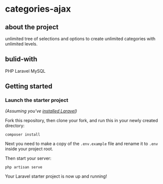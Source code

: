 # categories-ajax

## about the project
unlimited tree of selections and options to create unlimited categories with unlimited levels.

## bulid-with
PHP
Laravel
MySQL

## Getting started

### Launch the starter project

_(Assuming you've [installed Laravel](https://laravel.com/docs/5.5/installation))_

Fork this repository, then clone your fork, and run this in your newly created directory:

```bash
composer install
```

Next you need to make a copy of the `.env.example` file and rename it to `.env` inside your project root.

Then start your server:

```
php artisan serve
```

Your Laravel starter project is now up and running!
